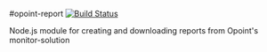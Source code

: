 #opoint-report [![Build Status](https://travis-ci.org/zrrrzzt/opoint-report.svg?branch=master)](https://travis-ci.org/zrrrzzt/opoint-report)

Node.js module for creating and downloading reports from Opoint's monitor-solution